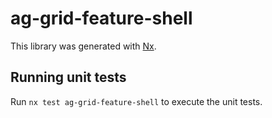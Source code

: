 # ag-grid-feature-shell

This library was generated with [Nx](https://nx.dev).

## Running unit tests

Run `nx test ag-grid-feature-shell` to execute the unit tests.
